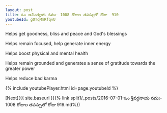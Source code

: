```yaml
---
layout: post
title: ఓం అచింత్యయ నమః- 1008 రోజుల తపస్సులో రోజు  910
youtubeId: gOTqMmRfqvU
---
```

 
 
Helps get goodness, bliss and peace and God's blessings
 
Helps remain focused, help generate inner energy 
 
Helps boost physical and mental health 
 
Helps remain grounded and generates a sense of gratitude towards the greater power 
 
Helps reduce bad karma
 
 
 
 


{% include youtubePlayer.html id=page.youtubeId %}
 
[Next]({{ site.baseurl }}{% link  split1/_posts/2016-07-01-ఓం శ్రీవర్ధనాయ నమః- 1008 రోజుల తపస్సులో రోజు  919.md%})
 
